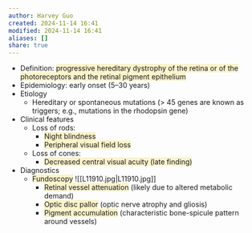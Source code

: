 ```yaml
---
author: Harvey Guo
created: 2024-11-14 16:41
modified: 2024-11-14 16:41
aliases: []
share: true
---
```

- Definition: <span style="background:rgba(240, 200, 0, 0.2)">progressive hereditary dystrophy of the retina or of the photoreceptors and the retinal pigment epithelium</span>
- Epidemiology: early onset (5–30 years)
- Etiology
	- Hereditary or spontaneous mutations (> 45 genes are known as triggers; e.g., mutations in the rhodopsin gene)
- Clinical features
	- Loss of rods:
		- <span style="background:rgba(240, 200, 0, 0.2)">Night blindness</span>
		- <span style="background:rgba(240, 200, 0, 0.2)">Peripheral visual field loss</span>
	- Loss of cones:
		- <span style="background:rgba(240, 200, 0, 0.2)">Decreased central visual acuity (late finding)</span>
- Diagnostics
	- <span style="background:rgba(240, 200, 0, 0.2)">Fundoscopy</span> ![[L11910.jpg|L11910.jpg]]
		- <span style="background:rgba(240, 200, 0, 0.2)">Retinal vessel attenuation</span> (likely due to altered metabolic demand)
		- <span style="background:rgba(240, 200, 0, 0.2)">Optic disc pallor</span> (optic nerve atrophy and gliosis)
		- <span style="background:rgba(240, 200, 0, 0.2)">Pigment accumulation</span> (characteristic bone-spicule pattern around vessels)
